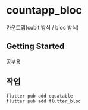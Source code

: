# countapp_bloc

카운트앱(cubit 방식 / bloc 방식)

## Getting Started

공부용

## 작업

```bash
flutter pub add equatable
flutter pub add flutter_bloc
```

